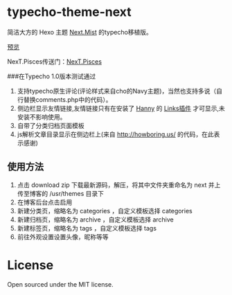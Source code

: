 # typecho-theme-next

简洁大方的 Hexo 主题 [Next.Mist](https://github.com/iissnan/hexo-theme-next) 的typecho移植版。

[预览](http://blog.izgq.net/)

NexT.Pisces传送门：[NexT.Pisces](https://github.com/newraina/typecho-theme-NexTPisces)

###在Typecho 1.0版本测试通过

1. 支持typecho原生评论(评论样式来自cho的Navy主题)，当然也支持多说（自行替换comments.php中的代码）。
2. 侧边栏显示友情链接,友情链接只有在安装了 [Hanny](http://www.imhan.com/) 的 [Links插件](http://www.imhan.com/tag/%E5%8F%8B%E6%83%85%E9%93%BE%E6%8E%A5/) 才可显示,未安装不影响使用。
3. 自带了分类归档页面模板
4. js解析文章目录显示在侧边栏上(来自 http://howboring.us/ 的代码，在此表示感谢)

## 使用方法

1. 点击 download zip 下载最新源码，解压，将其中文件夹重命名为 next 并上传至博客的 /usr/themes 目录下
2. 在博客后台点击启用
3. 新建分类页，缩略名为 categories ，自定义模板选择 categories 
4. 新建归档页，缩略名为 archive ，自定义模板选择 archive
5. 新建标签页，缩略名为 tags ，自定义模板选择 tags
6. 前往外观设置设置头像，昵称等等

# License

Open sourced under the MIT license.
